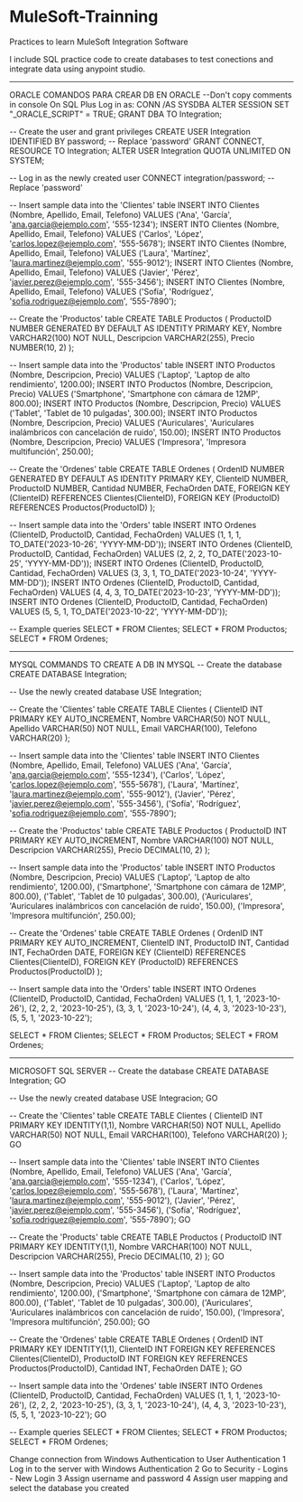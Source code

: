 # MuleSoft-Trainning
Practices to learn MuleSoft Integration Software

I include SQL practice code to create databases to test conections and integrate data using anypoint studio.
_________________________________________________________________________________________________________________________________
ORACLE
COMANDOS PARA CREAR DB EN ORACLE
--Don't copy comments in console
On SQL Plus
Log in as: CONN /AS SYSDBA
ALTER SESSION SET "_ORACLE_SCRIPT" = TRUE;
GRANT DBA TO Integration;

-- Create the user and grant privileges
CREATE USER Integration IDENTIFIED BY password; -- Replace 'password'
GRANT CONNECT, RESOURCE TO Integration;
ALTER USER Integration QUOTA UNLIMITED ON SYSTEM;

-- Log in as the newly created user
CONNECT integration/password; -- Replace 'password'

-- Insert sample data into the 'Clientes' table
INSERT INTO Clientes (Nombre, Apellido, Email, Telefono) VALUES
('Ana', 'García', 'ana.garcia@ejemplo.com', '555-1234');
INSERT INTO Clientes (Nombre, Apellido, Email, Telefono) VALUES
('Carlos', 'López', 'carlos.lopez@ejemplo.com', '555-5678');
INSERT INTO Clientes (Nombre, Apellido, Email, Telefono) VALUES
('Laura', 'Martínez', 'laura.martinez@ejemplo.com', '555-9012');
INSERT INTO Clientes (Nombre, Apellido, Email, Telefono) VALUES
('Javier', 'Pérez', 'javier.perez@ejemplo.com', '555-3456');
INSERT INTO Clientes (Nombre, Apellido, Email, Telefono) VALUES
('Sofía', 'Rodríguez', 'sofia.rodriguez@ejemplo.com', '555-7890');

-- Create the 'Productos' table
CREATE TABLE Productos (
    ProductoID NUMBER GENERATED BY DEFAULT AS IDENTITY PRIMARY KEY,
    Nombre VARCHAR2(100) NOT NULL,
    Descripcion VARCHAR2(255),
    Precio NUMBER(10, 2)
);

-- Insert sample data into the 'Productos' table
INSERT INTO Productos (Nombre, Descripcion, Precio) VALUES
('Laptop', 'Laptop de alto rendimiento', 1200.00);
INSERT INTO Productos (Nombre, Descripcion, Precio) VALUES
('Smartphone', 'Smartphone con cámara de 12MP', 800.00);
INSERT INTO Productos (Nombre, Descripcion, Precio) VALUES
('Tablet', 'Tablet de 10 pulgadas', 300.00);
INSERT INTO Productos (Nombre, Descripcion, Precio) VALUES
('Auriculares', 'Auriculares inalámbricos con cancelación de ruido', 150.00);
INSERT INTO Productos (Nombre, Descripcion, Precio) VALUES
('Impresora', 'Impresora multifunción', 250.00);

-- Create the 'Ordenes' table
CREATE TABLE Ordenes (
    OrdenID NUMBER GENERATED BY DEFAULT AS IDENTITY PRIMARY KEY,
    ClienteID NUMBER,
    ProductoID NUMBER,
    Cantidad NUMBER,
    FechaOrden DATE,
    FOREIGN KEY (ClienteID) REFERENCES Clientes(ClienteID),
    FOREIGN KEY (ProductoID) REFERENCES Productos(ProductoID)
);

-- Insert sample data into the 'Orders' table
INSERT INTO Ordenes (ClienteID, ProductoID, Cantidad, FechaOrden) VALUES
(1, 1, 1, TO_DATE('2023-10-26', 'YYYY-MM-DD'));
INSERT INTO Ordenes (ClienteID, ProductoID, Cantidad, FechaOrden) VALUES
(2, 2, 2, TO_DATE('2023-10-25', 'YYYY-MM-DD'));
INSERT INTO Ordenes (ClienteID, ProductoID, Cantidad, FechaOrden) VALUES
(3, 3, 1, TO_DATE('2023-10-24', 'YYYY-MM-DD'));
INSERT INTO Ordenes (ClienteID, ProductoID, Cantidad, FechaOrden) VALUES
(4, 4, 3, TO_DATE('2023-10-23', 'YYYY-MM-DD'));
INSERT INTO Ordenes (ClienteID, ProductoID, Cantidad, FechaOrden) VALUES
(5, 5, 1, TO_DATE('2023-10-22', 'YYYY-MM-DD'));

-- Example queries
SELECT * FROM Clientes;
SELECT * FROM Productos;
SELECT * FROM Ordenes;
_________________________________________________________________________________________________________________________________
MYSQL
COMMANDS TO CREATE A DB IN MYSQL
-- Create the database
CREATE DATABASE Integration;

-- Use the newly created database
USE Integration;

-- Create the 'Clientes' table
CREATE TABLE Clientes (
    ClienteID INT PRIMARY KEY AUTO_INCREMENT,
    Nombre VARCHAR(50) NOT NULL,
    Apellido VARCHAR(50) NOT NULL,
    Email VARCHAR(100),
    Telefono VARCHAR(20)
);

-- Insert sample data into the 'Clientes' table
INSERT INTO Clientes (Nombre, Apellido, Email, Telefono) VALUES
('Ana', 'García', 'ana.garcia@ejemplo.com', '555-1234'),
('Carlos', 'López', 'carlos.lopez@ejemplo.com', '555-5678'),
('Laura', 'Martínez', 'laura.martinez@ejemplo.com', '555-9012'),
('Javier', 'Pérez', 'javier.perez@ejemplo.com', '555-3456'),
('Sofía', 'Rodríguez', 'sofia.rodriguez@ejemplo.com', '555-7890');

-- Create the 'Productos' table
CREATE TABLE Productos (
    ProductoID INT PRIMARY KEY AUTO_INCREMENT,
    Nombre VARCHAR(100) NOT NULL,
    Descripcion VARCHAR(255),
    Precio DECIMAL(10, 2)
);

-- Insert sample data into the 'Productos' table
INSERT INTO Productos (Nombre, Descripcion, Precio) VALUES
('Laptop', 'Laptop de alto rendimiento', 1200.00),
('Smartphone', 'Smartphone con cámara de 12MP', 800.00),
('Tablet', 'Tablet de 10 pulgadas', 300.00),
('Auriculares', 'Auriculares inalámbricos con cancelación de ruido', 150.00),
('Impresora', 'Impresora multifunción', 250.00);

-- Create the 'Ordenes' table
CREATE TABLE Ordenes (
    OrdenID INT PRIMARY KEY AUTO_INCREMENT,
    ClienteID INT,
    ProductoID INT,
    Cantidad INT,
    FechaOrden DATE,
    FOREIGN KEY (ClienteID) REFERENCES Clientes(ClienteID),
    FOREIGN KEY (ProductoID) REFERENCES Productos(ProductoID)
);

-- Insert sample data into the 'Orders' table
INSERT INTO Ordenes (ClienteID, ProductoID, Cantidad, FechaOrden) VALUES
(1, 1, 1, '2023-10-26'),
(2, 2, 2, '2023-10-25'),
(3, 3, 1, '2023-10-24'),
(4, 4, 3, '2023-10-23'),
(5, 5, 1, '2023-10-22');

SELECT * FROM Clientes;
SELECT * FROM Productos;
SELECT * FROM Ordenes;

_________________________________________________________________________________________________________________________________
MICROSOFT SQL SERVER
-- Create the database
CREATE DATABASE Integration;
GO

-- Use the newly created database
USE Integracion;
GO

-- Create the 'Clientes' table
CREATE TABLE Clientes (
    ClienteID INT PRIMARY KEY IDENTITY(1,1),
    Nombre VARCHAR(50) NOT NULL,
    Apellido VARCHAR(50) NOT NULL,
    Email VARCHAR(100),
    Telefono VARCHAR(20)
);
GO

-- Insert sample data into the 'Clientes' table
INSERT INTO Clientes (Nombre, Apellido, Email, Telefono) VALUES
('Ana', 'García', 'ana.garcia@ejemplo.com', '555-1234'),
('Carlos', 'López', 'carlos.lopez@ejemplo.com', '555-5678'),
('Laura', 'Martínez', 'laura.martinez@ejemplo.com', '555-9012'),
('Javier', 'Pérez', 'javier.perez@ejemplo.com', '555-3456'),
('Sofía', 'Rodríguez', 'sofia.rodriguez@ejemplo.com', '555-7890');
GO

-- Create the 'Products' table
CREATE TABLE Productos (
    ProductoID INT PRIMARY KEY IDENTITY(1,1),
    Nombre VARCHAR(100) NOT NULL,
    Descripcion VARCHAR(255),
    Precio DECIMAL(10, 2)
);
GO

-- Insert sample data into the 'Productos' table
INSERT INTO Productos (Nombre, Descripcion, Precio) VALUES
('Laptop', 'Laptop de alto rendimiento', 1200.00),
('Smartphone', 'Smartphone con cámara de 12MP', 800.00),
('Tablet', 'Tablet de 10 pulgadas', 300.00),
('Auriculares', 'Auriculares inalámbricos con cancelación de ruido', 150.00),
('Impresora', 'Impresora multifunción', 250.00);
GO

-- Create the 'Ordenes' table
CREATE TABLE Ordenes (
    OrdenID INT PRIMARY KEY IDENTITY(1,1),
    ClienteID INT FOREIGN KEY REFERENCES Clientes(ClienteID),
    ProductoID INT FOREIGN KEY REFERENCES Productos(ProductoID),
    Cantidad INT,
    FechaOrden DATE
);
GO

-- Insert sample data into the 'Ordenes' table
INSERT INTO Ordenes (ClienteID, ProductoID, Cantidad, FechaOrden) VALUES
(1, 1, 1, '2023-10-26'),
(2, 2, 2, '2023-10-25'),
(3, 3, 1, '2023-10-24'),
(4, 4, 3, '2023-10-23'), 
(5, 5, 1, '2023-10-22');
GO

-- Example queries
SELECT * FROM Clientes;
SELECT * FROM Productos;
SELECT * FROM Ordenes;

Change connection from Windows Authentication to User Authentication
1 Log in to the server with Windows Authentication
2 Go to Security - Logins - New Login
3 Assign username and password
4 Assign user mapping and select the database you created
